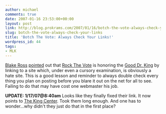 ```yaml
---
author: michael
comments: true
date: 2007-01-16 23:53:00+00:00
layout: post
link: http://blog.prokrams.com/2007/01/16/botch-the-vote-always-check-your-links/
slug: botch-the-vote-always-check-your-links
title: 'Botch The Vote: Always Check Your Links!'
wordpress_id: 44
tags:
- MLK
---
```


[Blake Ross](http://www.blakeross.com/) [pointed](http://www.blakeross.com/2007/01/16/rock-the-vote/) out that [Rock The Vote](http://www.rockthevote.com/) is honoring the [Good Dr. King](http://en.wikipedia.org/wiki/Martin_Luther_King%2C_Jr.) by linking to a site which, under even a cursory examination, is obviously a hate site.  This is a good lesson and reminder to always double check every thing you plan on posting before you blare it out on the net for all to see.  Failing to do that may have cost one webmaster his job.

  


  


**UPDATE: 1/17/07@8:40am** Looks like they finally fixed their link.  It now points to [The King Center](http://www.thekingcenter.org/tkc/index.asp).  Took them long enough.  And one has to wonder...why didn't they just do that in the first place?  

